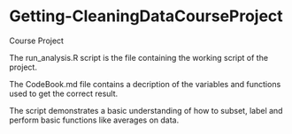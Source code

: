 Getting-CleaningDataCourseProject
=================================

Course Project

The run_analysis.R script is the file containing the working script of the project.

The CodeBook.md file contains a decription of the variables and functions used to get the correct result.

The script demonstrates a basic understanding of how to subset, label and perform basic functions like averages on data.

